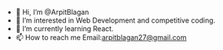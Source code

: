 - 👋 Hi, I’m @ArpitBlagan
- 👀 I’m interested in Web Development and competitive coding.
- 🌱 I’m currently learning React.
- 📫 How to reach me Email:arpitblagan27@gmail.com

<!---
ArpitBlagan/ArpitBlagan is a ✨ special ✨ repository because its `README.md` (this file) appears on your GitHub profile.
You can click the Preview link to take a look at your changes.
--->
